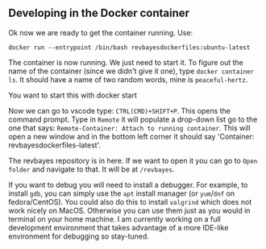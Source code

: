 ## Developing in the Docker container

Ok now we are ready to get the container running. Use:

    docker run --entrypoint /bin/bash revbayesdockerfiles:ubuntu-latest

The container is now running. We just need to start it. To figure out the name of the container (since we didn't give it one), type `docker container ls`. It should have a name of two random words, mine is `peaceful-hertz`.

You want to start this with 
    docker start <container-name>

Now we can go to vscode type: `CTRL(CMD)+SHIFT+P`. This opens the command prompt. Type in `Remote` it will populate a drop-down list go to the one that says: `Remote-Container: Attach to running container`. This will open a new window and in the bottom left corner it should say 'Container: revbayesdockerfiles-latest'. 

The revbayes repository is in here. If we want to open it you can go to `Open folder` and navigate to that. It will be at `/revbayes`. 

If you want to debug you will need to install a debugger. For example, to install `gdb`, you can simply use the `apt` install manager (or `yum`/`dnf` on fedora/CentOS). You could also do this to install `valgrind` which does not work nicely on MacOS. Otherwise you can use them just as you would in terminal on your home machine. I am currently working on a full development environment that takes advantage of a more IDE-like environment for debugging so stay-tuned.